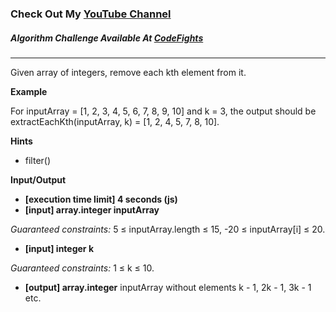 ### Check Out My [YouTube Channel](https://www.youtube.com/@golbargnet)

##### Algorithm Challenge Available At [CodeFights](https://codefights.com/arcade/intro/level-8/3AgqcKrxbwFhd3Z3R)
---
Given array of integers, remove each kth element from it.

**Example**

For inputArray = [1, 2, 3, 4, 5, 6, 7, 8, 9, 10] and k = 3, the output should be
extractEachKth(inputArray, k) = [1, 2, 4, 5, 7, 8, 10].

**Hints**
-   filter()

**Input/Output**

- **[execution time limit] 4 seconds (js)**
- **[input] array.integer inputArray**

*Guaranteed constraints:*
5 ≤ inputArray.length ≤ 15,
-20 ≤ inputArray[i] ≤ 20.

- **[input] integer k**

*Guaranteed constraints:*
1 ≤ k ≤ 10.

- **[output] array.integer**
  inputArray without elements k - 1, 2k - 1, 3k - 1 etc.